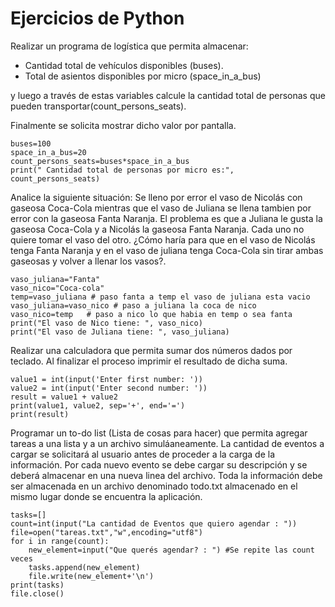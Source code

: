 # Ejercicios de Python

Realizar un programa de logística que permita almacenar:

- Cantidad total de vehículos disponibles (buses).
- Total de asientos disponibles por micro (space_in_a_bus)

 y luego a través de estas variables calcule la cantidad total de personas que pueden transportar(count_persons_seats). 
 
 Finalmente se solicita mostrar dicho valor por pantalla.

    buses=100
    space_in_a_bus=20
    count_persons_seats=buses*space_in_a_bus
    print(" Cantidad total de personas por micro es:", count_persons_seats)

Analice la siguiente situación: Se lleno por error el vaso de Nicolás con gaseosa Coca-Cola mientras que el vaso de Juliana se llena tambien por error con la gaseosa Fanta Naranja. El problema es que a Juliana le gusta la gaseosa Coca-Cola y a Nicolás la gaseosa Fanta Naranja. Cada uno no quiere tomar el vaso del otro. ¿Cómo haría para que en el vaso de Nicolás tenga Fanta Naranja y en el vaso de juliana tenga Coca-Cola sin tirar ambas gaseosas y volver a llenar los vasos?.

    vaso_juliana="Fanta"
    vaso_nico="Coca-cola"
    temp=vaso_juliana # paso fanta a temp el vaso de juliana esta vacio
    vaso_juliana=vaso_nico # paso a juliana la coca de nico
    vaso_nico=temp   # paso a nico lo que habia en temp o sea fanta
    print("El vaso de Nico tiene: ", vaso_nico)
    print("El vaso de Juliana tiene: ", vaso_juliana)

Realizar una calculadora que permita sumar dos números dados por teclado. Al finalizar el proceso imprimir el resultado de dicha suma.

    value1 = int(input('Enter first number: '))
    value2 = int(input('Enter second number: '))
    result = value1 + value2
    print(value1, value2, sep='+', end='=')
    print(result)


Programar un to-do list (Lista de cosas para hacer) que permita agregar tareas a una lista y a un archivo simuláaneamente. La cantidad de eventos a cargar se solicitará al usuario antes de proceder a la carga de la información. Por cada nuevo evento se debe cargar su descripción y se deberá almacenar en una nueva linea del archivo. Toda la información debe ser almacenada en un archivo denominado todo.txt almacenado en el mismo lugar donde se encuentra la aplicación.

    tasks=[]
    count=int(input("La cantidad de Eventos que quiero agendar : "))
    file=open("tareas.txt","w",encoding="utf8")
    for i in range(count):
        new_element=input("Que querés agendar? : ") #Se repite las count veces
        tasks.append(new_element)
        file.write(new_element+'\n')
    print(tasks)
    file.close()
